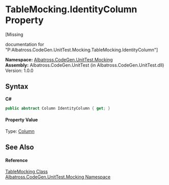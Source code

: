 # TableMocking.IdentityColumn Property 
 

\[Missing <summary> documentation for "P:Albatross.CodeGen.UnitTest.Mocking.TableMocking.IdentityColumn"\]

**Namespace:**&nbsp;<a href="2F2D61B8">Albatross.CodeGen.UnitTest.Mocking</a><br />**Assembly:**&nbsp;Albatross.CodeGen.UnitTest (in Albatross.CodeGen.UnitTest.dll) Version: 1.0.0

## Syntax

**C#**<br />
``` C#
public abstract Column IdentityColumn { get; }
```


#### Property Value
Type: <a href="9459F463">Column</a>

## See Also


#### Reference
<a href="4DD77245">TableMocking Class</a><br /><a href="2F2D61B8">Albatross.CodeGen.UnitTest.Mocking Namespace</a><br />